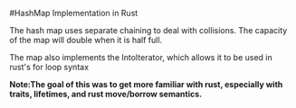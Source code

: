 #HashMap Implementation in Rust

The hash map uses separate chaining to deal with collisions.
The capacity of the map will double when it is half full.

The map also implements the IntoIterator, which allows it to be used in
rust's for loop syntax 

**Note:The goal of this was to get more familiar with rust, especially with traits, lifetimes, and rust move/borrow semantics.**